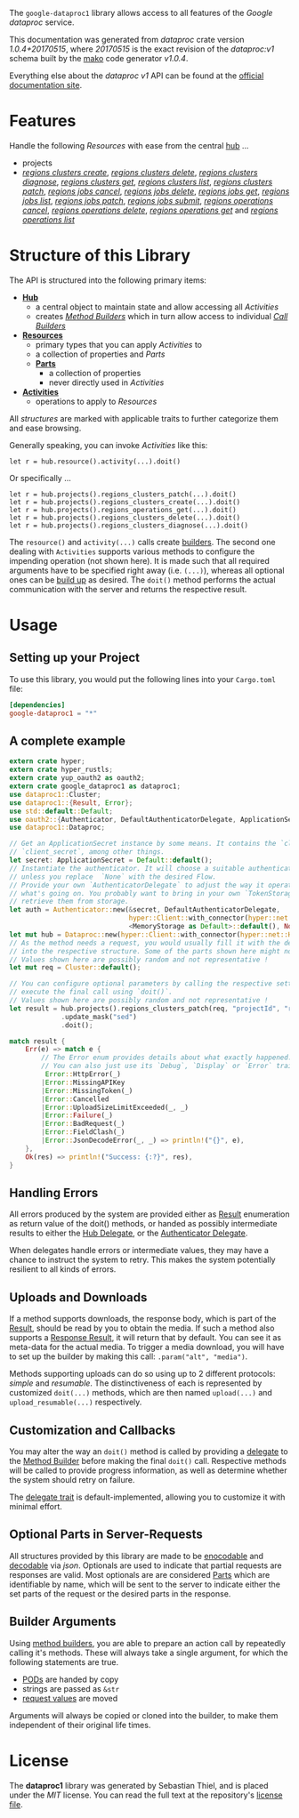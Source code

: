 <!---
DO NOT EDIT !
This file was generated automatically from 'src/mako/api/README.md.mako'
DO NOT EDIT !
-->
The `google-dataproc1` library allows access to all features of the *Google dataproc* service.

This documentation was generated from *dataproc* crate version *1.0.4+20170515*, where *20170515* is the exact revision of the *dataproc:v1* schema built by the [mako](http://www.makotemplates.org/) code generator *v1.0.4*.

Everything else about the *dataproc* *v1* API can be found at the
[official documentation site](https://cloud.google.com/dataproc/).
# Features

Handle the following *Resources* with ease from the central [hub](https://docs.rs/google-dataproc1/1.0.4+20170515/google_dataproc1/struct.Dataproc.html) ... 

* projects
 * [*regions clusters create*](https://docs.rs/google-dataproc1/1.0.4+20170515/google_dataproc1/struct.ProjectRegionClusterCreateCall.html), [*regions clusters delete*](https://docs.rs/google-dataproc1/1.0.4+20170515/google_dataproc1/struct.ProjectRegionClusterDeleteCall.html), [*regions clusters diagnose*](https://docs.rs/google-dataproc1/1.0.4+20170515/google_dataproc1/struct.ProjectRegionClusterDiagnoseCall.html), [*regions clusters get*](https://docs.rs/google-dataproc1/1.0.4+20170515/google_dataproc1/struct.ProjectRegionClusterGetCall.html), [*regions clusters list*](https://docs.rs/google-dataproc1/1.0.4+20170515/google_dataproc1/struct.ProjectRegionClusterListCall.html), [*regions clusters patch*](https://docs.rs/google-dataproc1/1.0.4+20170515/google_dataproc1/struct.ProjectRegionClusterPatchCall.html), [*regions jobs cancel*](https://docs.rs/google-dataproc1/1.0.4+20170515/google_dataproc1/struct.ProjectRegionJobCancelCall.html), [*regions jobs delete*](https://docs.rs/google-dataproc1/1.0.4+20170515/google_dataproc1/struct.ProjectRegionJobDeleteCall.html), [*regions jobs get*](https://docs.rs/google-dataproc1/1.0.4+20170515/google_dataproc1/struct.ProjectRegionJobGetCall.html), [*regions jobs list*](https://docs.rs/google-dataproc1/1.0.4+20170515/google_dataproc1/struct.ProjectRegionJobListCall.html), [*regions jobs patch*](https://docs.rs/google-dataproc1/1.0.4+20170515/google_dataproc1/struct.ProjectRegionJobPatchCall.html), [*regions jobs submit*](https://docs.rs/google-dataproc1/1.0.4+20170515/google_dataproc1/struct.ProjectRegionJobSubmitCall.html), [*regions operations cancel*](https://docs.rs/google-dataproc1/1.0.4+20170515/google_dataproc1/struct.ProjectRegionOperationCancelCall.html), [*regions operations delete*](https://docs.rs/google-dataproc1/1.0.4+20170515/google_dataproc1/struct.ProjectRegionOperationDeleteCall.html), [*regions operations get*](https://docs.rs/google-dataproc1/1.0.4+20170515/google_dataproc1/struct.ProjectRegionOperationGetCall.html) and [*regions operations list*](https://docs.rs/google-dataproc1/1.0.4+20170515/google_dataproc1/struct.ProjectRegionOperationListCall.html)




# Structure of this Library

The API is structured into the following primary items:

* **[Hub](https://docs.rs/google-dataproc1/1.0.4+20170515/google_dataproc1/struct.Dataproc.html)**
    * a central object to maintain state and allow accessing all *Activities*
    * creates [*Method Builders*](https://docs.rs/google-dataproc1/1.0.4+20170515/google_dataproc1/trait.MethodsBuilder.html) which in turn
      allow access to individual [*Call Builders*](https://docs.rs/google-dataproc1/1.0.4+20170515/google_dataproc1/trait.CallBuilder.html)
* **[Resources](https://docs.rs/google-dataproc1/1.0.4+20170515/google_dataproc1/trait.Resource.html)**
    * primary types that you can apply *Activities* to
    * a collection of properties and *Parts*
    * **[Parts](https://docs.rs/google-dataproc1/1.0.4+20170515/google_dataproc1/trait.Part.html)**
        * a collection of properties
        * never directly used in *Activities*
* **[Activities](https://docs.rs/google-dataproc1/1.0.4+20170515/google_dataproc1/trait.CallBuilder.html)**
    * operations to apply to *Resources*

All *structures* are marked with applicable traits to further categorize them and ease browsing.

Generally speaking, you can invoke *Activities* like this:

```Rust,ignore
let r = hub.resource().activity(...).doit()
```

Or specifically ...

```ignore
let r = hub.projects().regions_clusters_patch(...).doit()
let r = hub.projects().regions_clusters_create(...).doit()
let r = hub.projects().regions_operations_get(...).doit()
let r = hub.projects().regions_clusters_delete(...).doit()
let r = hub.projects().regions_clusters_diagnose(...).doit()
```

The `resource()` and `activity(...)` calls create [builders][builder-pattern]. The second one dealing with `Activities` 
supports various methods to configure the impending operation (not shown here). It is made such that all required arguments have to be 
specified right away (i.e. `(...)`), whereas all optional ones can be [build up][builder-pattern] as desired.
The `doit()` method performs the actual communication with the server and returns the respective result.

# Usage

## Setting up your Project

To use this library, you would put the following lines into your `Cargo.toml` file:

```toml
[dependencies]
google-dataproc1 = "*"
```

## A complete example

```Rust
extern crate hyper;
extern crate hyper_rustls;
extern crate yup_oauth2 as oauth2;
extern crate google_dataproc1 as dataproc1;
use dataproc1::Cluster;
use dataproc1::{Result, Error};
use std::default::Default;
use oauth2::{Authenticator, DefaultAuthenticatorDelegate, ApplicationSecret, MemoryStorage};
use dataproc1::Dataproc;

// Get an ApplicationSecret instance by some means. It contains the `client_id` and 
// `client_secret`, among other things.
let secret: ApplicationSecret = Default::default();
// Instantiate the authenticator. It will choose a suitable authentication flow for you, 
// unless you replace  `None` with the desired Flow.
// Provide your own `AuthenticatorDelegate` to adjust the way it operates and get feedback about 
// what's going on. You probably want to bring in your own `TokenStorage` to persist tokens and
// retrieve them from storage.
let auth = Authenticator::new(&secret, DefaultAuthenticatorDelegate,
                              hyper::Client::with_connector(hyper::net::HttpsConnector::new(hyper_rustls::TlsClient::new())),
                              <MemoryStorage as Default>::default(), None);
let mut hub = Dataproc::new(hyper::Client::with_connector(hyper::net::HttpsConnector::new(hyper_rustls::TlsClient::new())), auth);
// As the method needs a request, you would usually fill it with the desired information
// into the respective structure. Some of the parts shown here might not be applicable !
// Values shown here are possibly random and not representative !
let mut req = Cluster::default();

// You can configure optional parameters by calling the respective setters at will, and
// execute the final call using `doit()`.
// Values shown here are possibly random and not representative !
let result = hub.projects().regions_clusters_patch(req, "projectId", "region", "clusterName")
             .update_mask("sed")
             .doit();

match result {
    Err(e) => match e {
        // The Error enum provides details about what exactly happened.
        // You can also just use its `Debug`, `Display` or `Error` traits
         Error::HttpError(_)
        |Error::MissingAPIKey
        |Error::MissingToken(_)
        |Error::Cancelled
        |Error::UploadSizeLimitExceeded(_, _)
        |Error::Failure(_)
        |Error::BadRequest(_)
        |Error::FieldClash(_)
        |Error::JsonDecodeError(_, _) => println!("{}", e),
    },
    Ok(res) => println!("Success: {:?}", res),
}

```
## Handling Errors

All errors produced by the system are provided either as [Result](https://docs.rs/google-dataproc1/1.0.4+20170515/google_dataproc1/enum.Result.html) enumeration as return value of 
the doit() methods, or handed as possibly intermediate results to either the 
[Hub Delegate](https://docs.rs/google-dataproc1/1.0.4+20170515/google_dataproc1/trait.Delegate.html), or the [Authenticator Delegate](https://docs.rs/yup-oauth2/*/yup_oauth2/trait.AuthenticatorDelegate.html).

When delegates handle errors or intermediate values, they may have a chance to instruct the system to retry. This 
makes the system potentially resilient to all kinds of errors.

## Uploads and Downloads
If a method supports downloads, the response body, which is part of the [Result](https://docs.rs/google-dataproc1/1.0.4+20170515/google_dataproc1/enum.Result.html), should be
read by you to obtain the media.
If such a method also supports a [Response Result](https://docs.rs/google-dataproc1/1.0.4+20170515/google_dataproc1/trait.ResponseResult.html), it will return that by default.
You can see it as meta-data for the actual media. To trigger a media download, you will have to set up the builder by making
this call: `.param("alt", "media")`.

Methods supporting uploads can do so using up to 2 different protocols: 
*simple* and *resumable*. The distinctiveness of each is represented by customized 
`doit(...)` methods, which are then named `upload(...)` and `upload_resumable(...)` respectively.

## Customization and Callbacks

You may alter the way an `doit()` method is called by providing a [delegate](https://docs.rs/google-dataproc1/1.0.4+20170515/google_dataproc1/trait.Delegate.html) to the 
[Method Builder](https://docs.rs/google-dataproc1/1.0.4+20170515/google_dataproc1/trait.CallBuilder.html) before making the final `doit()` call. 
Respective methods will be called to provide progress information, as well as determine whether the system should 
retry on failure.

The [delegate trait](https://docs.rs/google-dataproc1/1.0.4+20170515/google_dataproc1/trait.Delegate.html) is default-implemented, allowing you to customize it with minimal effort.

## Optional Parts in Server-Requests

All structures provided by this library are made to be [enocodable](https://docs.rs/google-dataproc1/1.0.4+20170515/google_dataproc1/trait.RequestValue.html) and 
[decodable](https://docs.rs/google-dataproc1/1.0.4+20170515/google_dataproc1/trait.ResponseResult.html) via *json*. Optionals are used to indicate that partial requests are responses 
are valid.
Most optionals are are considered [Parts](https://docs.rs/google-dataproc1/1.0.4+20170515/google_dataproc1/trait.Part.html) which are identifiable by name, which will be sent to 
the server to indicate either the set parts of the request or the desired parts in the response.

## Builder Arguments

Using [method builders](https://docs.rs/google-dataproc1/1.0.4+20170515/google_dataproc1/trait.CallBuilder.html), you are able to prepare an action call by repeatedly calling it's methods.
These will always take a single argument, for which the following statements are true.

* [PODs][wiki-pod] are handed by copy
* strings are passed as `&str`
* [request values](https://docs.rs/google-dataproc1/1.0.4+20170515/google_dataproc1/trait.RequestValue.html) are moved

Arguments will always be copied or cloned into the builder, to make them independent of their original life times.

[wiki-pod]: http://en.wikipedia.org/wiki/Plain_old_data_structure
[builder-pattern]: http://en.wikipedia.org/wiki/Builder_pattern
[google-go-api]: https://github.com/google/google-api-go-client

# License
The **dataproc1** library was generated by Sebastian Thiel, and is placed 
under the *MIT* license.
You can read the full text at the repository's [license file][repo-license].

[repo-license]: https://github.com/Byron/google-apis-rsblob/master/LICENSE.md
